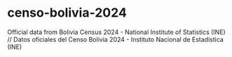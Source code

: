 # censo-bolivia-2024
Official data from Bolivia Census 2024 - National Institute of Statistics (INE) // Datos oficiales del Censo Bolivia 2024 - Instituto Nacional de Estadística (INE)

